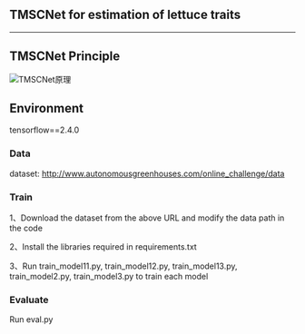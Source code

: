 ## TMSCNet for estimation of lettuce traits

---

## TMSCNet Principle

![TMSCNet原理](Schematic_diagram.png)


## Environment

tensorflow==2.4.0

### Data

dataset: http://www.autonomousgreenhouses.com/online_challenge/data

### Train

1、Download the dataset from the above URL and modify the data path in the code

2、Install the libraries required in requirements.txt

3、Run train_model11.py, train_model12.py, train_model13.py, train_model2.py, train_model3.py to train each model

### Evaluate

Run eval.py
